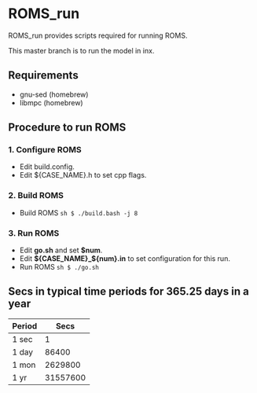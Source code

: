 # ROMS_run

ROMS_run provides scripts required for running ROMS.

This master branch is to run the model in inx.

## Requirements
- gnu-sed (homebrew)
- libmpc (homebrew)

## Procedure to run ROMS

### 1. Configure ROMS
- Edit build.config.
- Edit ${CASE_NAME}.h to set cpp flags.

### 2. Build ROMS
- Build ROMS
        ``` sh
        $ ./build.bash -j 8
        ```

### 3. Run ROMS
- Edit **go.sh** and set **$num**.
- Edit **${CASE_NAME}_${num}.in** to set configuration for this run.
- Run ROMS
        ```sh
        $ ./go.sh
        ```

## Secs in typical time periods for 365.25 days in a year

|Period|Secs    |
|------|--------|
|1 sec |1       |
|1 day |86400   |
|1 mon |2629800 |
|1 yr  |31557600|
